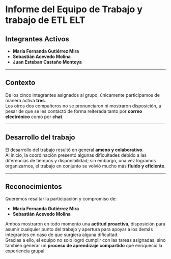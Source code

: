# Informe del Equipo de Trabajo y trabajo de ETL ELT 

## Integrantes Activos
- **María Fernanda Gutiérrez Mira**
- **Sebastián Acevedo Molina**
- **Juan Esteban Castaño Montoya**

---

## Contexto

De los cinco integrantes asignados al grupo, únicamente participamos de manera activa **tres**.  
Los otros dos compañeros no se pronunciaron ni mostraron disposición, a pesar de que se les contactó de forma reiterada tanto por **correo electrónico** como por **chat**.

---

## Desarrollo del trabajo

El desarrollo del trabajo resultó en general **ameno y colaborativo**.  
Al inicio, la coordinación presentó algunas dificultades debido a las diferencias de tiempos y disponibilidad; sin embargo, una vez logramos organizarnos, el trabajo en conjunto se volvió mucho más **fluido y eficiente**.

---

## Reconocimientos

Queremos resaltar la participación y compromiso de:

- **María Fernanda Gutiérrez Mira**  
- **Sebastián Acevedo Molina**

Ambos mostraron en todo momento una **actitud proactiva**, disposición para asumir cualquier punto del trabajo y apertura para apoyar a los demás integrantes en caso de que surgiera alguna dificultad.  
Gracias a ello, el equipo no solo logró cumplir con las tareas asignadas, sino también generar un **proceso de aprendizaje compartido** que enriqueció la experiencia grupal.
